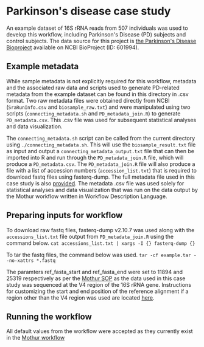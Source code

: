 #  Parkinson's disease case study

An example dataset of 16S rRNA reads from 507 individuals was used to develop this workflow, including Parkinson's Disease (PD) subjects and control subjects. The data source for this project is [the Parkinson's Disease Bioproject](https://www.ncbi.nlm.nih.gov/bioproject/?term=601994) available on NCBI BioProject (ID: 601994).

## Example metadata

While sample metadata is not explicitly required for this workflow, metadata and the associated raw data and scripts used to generate PD-related metadata from the example dataset can be found in this directory in .csv format. Two raw metadata files were obtained directly from NCBI (`SraRunInfo.csv` and `biosample_raw.txt`) and were manipulated using two scripts (`connecting_metadata.sh` and `PD_metadata_join.R`) to generate `PD_metadata.csv`. This .csv file was used for subsequent statistical analyses and data visualization.

The `connecting_metadata.sh` script can be called from the current directory using `./connecting_metadata.sh`. This will use the `biosample_result.txt` file as input and output a `connecting_metadata_output.txt` file that can then be imported into R and run through the `PD_metadata_join.R` file, which will produce a `PD_metadata.csv`. The `PD_metadata_join.R` file will also produce a file with a list of accession numbers (`accession_list.txt`) that is required to download fastq files using fasterq-dump. The full metadata file used in this case study is also [provided](examples/parkinsons-disease/PD_metadata.csv). The metadata .csv file was used solely for statistical analyses and data visualization that was run on the data output by the Mothur workflow written in Workflow Description Language.

## Preparing inputs for workflow
To download raw fastq files, fasterq-dump v2.10.7 was used along with the `accessions_list.txt` file output from `PD_metadata_join.R` using the command below.
```cat accessions_list.txt | xargs -I {} fasterq-dump {}```

To tar the fastq files, the command below was used.
```tar -cf example.tar --no-xattrs *.fastq```

The paramters ref_fasta_start and ref_fasta_end were set to 11894 and 25319 respectively as per the [Mothur SOP](https://mothur.org/wiki/miseq_sop/) as the data used in this case study was sequenced at the V4 region of the 16S rRNA gene. Instructions for customizing the start and end position of the reference alignment if a region other than the V4 region was used are located [here](https://mothur.org/blog/2016/Customization-for-your-region/).

## Running the workflow
All default values from the workflow were accepted as they currently exist in the [Mothur workflow](wdl-mothur/mothur.wdl)